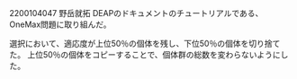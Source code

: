 2200104047 野岳就拓
DEAPのドキュメントのチュートリアルである、OneMax問題に取り組んだ。

選択において、適応度が上位50％の個体を残し、下位50％の個体を切り捨てた。
上位50％の個体をコピーすることで、個体群の総数を変わらないようにした。
